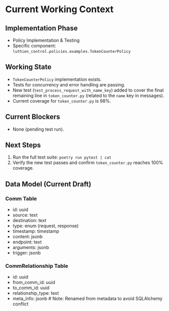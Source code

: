 # Current Working Context

## Implementation Phase
- Policy Implementation & Testing
- Specific component: `luthien_control.policies.examples.TokenCounterPolicy`

## Working State
- `TokenCounterPolicy` implementation exists.
- Tests for concurrency and error handling are passing.
- New test (`test_process_request_with_name_key`) added to cover the final remaining line in `token_counter.py` (related to the `name` key in messages).
- Current coverage for `token_counter.py` is 98%.

## Current Blockers
- None (pending test run).

## Next Steps
1. Run the full test suite: `poetry run pytest | cat`
2. Verify the new test passes and confirm `token_counter.py` reaches 100% coverage.

## Data Model (Current Draft)
### Comm Table
- id: uuid
- source: text
- destination: text
- type: enum (request, response)
- timestamp: timestamp
- content: jsonb
- endpoint: text
- arguments: jsonb
- trigger: jsonb

### CommRelationship Table
- id: uuid
- from_comm_id: uuid
- to_comm_id: uuid
- relationship_type: text
- meta_info: jsonb  # Note: Renamed from metadata to avoid SQLAlchemy conflict
